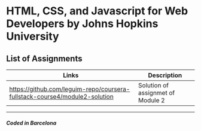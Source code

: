 # HTML, CSS, and Javascript for Web Developers by Johns Hopkins University  

## List of Assignments  

| Links | Description |  
|----------------------------------------------|--------------------|  
|<https://github.com/leguim-repo/coursera-fullstack-course4/module2-solution>| Solution of assignmet of Module 2 |  

---

##### Coded in Barcelona  
